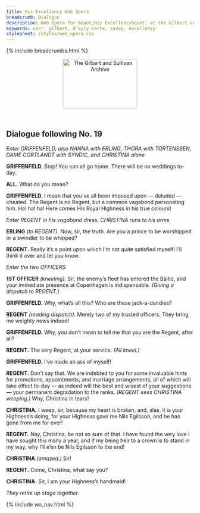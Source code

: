 ```yaml
---
title: His Excellency Web Opera
breadcrumb: Dialogue
description: Web Opera for &quot;His Excellency&quot; at the Gilbert and Sullivan Archive
keywords: carr, gilbert, d'oyly carte, savoy, excellency
stylesheet: /styles/web_opera.css
---
```


{% include breadcrumbs.html %}
<header>
    <a href="../../index.html"><img src="https://gsarchive.net/layout/images/logo3sm.jpg" alt="The Gilbert and Sullivan Archive" width="200" height="133" border="0"></a>
    <div class=titlecard style="background-color: #515056; background-image: url(../graphics/title.gif)" title="His Excellency"></div>
</header>

## Dialogue following No. 19

*Enter GRIFFENFELD, also NANNA with ERLING, THORA with TORTENSSEN, DAME CORTLANDT
with SYNDIC, and CHRISTINA alone*

**GRIFFENFELD.** Stop! You can all go home. There will be no weddings to-day.

**ALL.** What do you mean?

**GRIFFENFELD.** I mean that you’ve all been imposed upon — deluded — cheated. The Regent is
no Regent, but a common vagabond personating him. Ha! ha! ha! Here comes His
Royal Highness in his true colours!

*Enter REGENT in his vagabond dress. CHRISTINA runs to his arms*

**ERLING** *(to REGENT).* Now, sir, the truth. Are you a prince to be worshipped or a swindler to be
whipped?

**REGENT.** Really it’s a point upon which I’m not quite satisfied myself! I’ll think it over and
let you know.

*Enter the two OFFICERS*

**1ST OFFICER** *(kneeling).* Sir, the enemy’s fleet has entered the Baltic, and your immediate
presence at Copenhagen is indispensable. *(Giving a dispatch to REGENT.)*

**GRIFFENFELD.** Why, what’s all this? Who are these jack-a-dandies?

**REGENT** *(reading dispatch).* Merely two of my trusted officers. They bring me weighty news
indeed!

**GRIFFENFELD.** Why, you don’t mean to tell me that you are the Regent, after all?

**REGENT.** The very Regent, at your service. *(All kneel.)*

**GRIFFENFELD.** I’ve made an ass of myself!

**REGENT.** Don’t say that. We are indebted to you for some invaluable hints for promotions,
appointments, and marriage arrangements, all of which will take effect to-day —
as indeed will the best and wisest of your suggestions — your permanent
degradation to the ranks. *(REGENT sees CHRISTINA weeping.)* Why, Christina in
tears!

**CHRISTINA.** I weep, sir, because my heart is broken, and, alas, it is your Highness’s doing, for
your Highness gave me Nils Egilsson, and he has gone from me for ever!

**REGENT.** Nay, Christina, be not so sure of that. I have found the very love I have sought
this many a year, and if my being heir to a crown is to stand in my way, why I’ll
e’en be Nils Egilsson to the end!

**CHRISTINA** *(amazed.)* Sir!

**REGENT.** Come, Christina, what say you?

**CHRISTINA.** Sir, I am your Highness’s handmaid!

*They retire up stage together.*

{% include wo_nav.html %}
